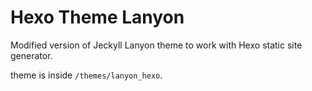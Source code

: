 # Hexo Theme Lanyon

Modified version of Jeckyll Lanyon theme to work with Hexo static site generator. 

theme is inside `/themes/lanyon_hexo`.